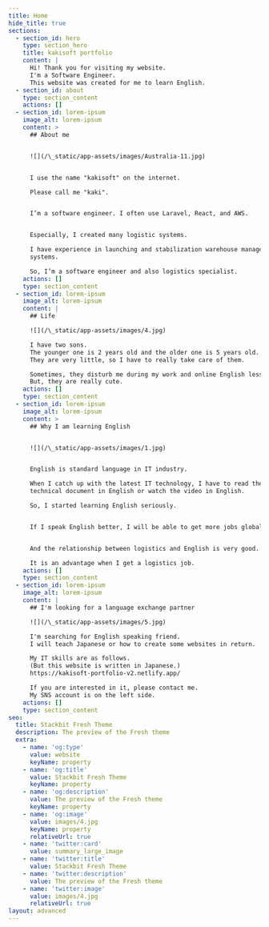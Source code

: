 ```yaml
---
title: Home
hide_title: true
sections:
  - section_id: hero
    type: section_hero
    title: kakisoft portfolio
    content: |
      Hi! Thank you for visiting my website.
      I'm a Software Engineer.  
      This website was created for me to learn English.
  - section_id: about
    type: section_content
    actions: []
  - section_id: lorem-ipsum
    image_alt: lorem-ipsum
    content: >
      ## About me


      ![](/\_static/app-assets/images/Australia-11.jpg)


      I use the name "kakisoft" on the internet.

      Please call me "kaki".


      I’m a software engineer. I often use Laravel, React, and AWS.


      Especially, I created many logistic systems.

      I have experience in launching and stabilization warehouse management
      systems.

      So, I’m a software engineer and also logistics specialist.
    actions: []
    type: section_content
  - section_id: lorem-ipsum
    image_alt: lorem-ipsum
    content: |
      ## Life

      ![](/\_static/app-assets/images/4.jpg)

      I have two sons.
      The younger one is 2 years old and the older one is 5 years old.
      They are very little, so I have to really take care of them.

      Sometimes, they disturb me during my work and online English lesson.
      But, they are really cute.
    actions: []
    type: section_content
  - section_id: lorem-ipsum
    image_alt: lorem-ipsum
    content: >
      ## Why I am learning English


      ![](/\_static/app-assets/images/1.jpg)


      English is standard language in IT industry.

      When I catch up with the latest IT technology, I have to read the
      technical document in English or watch the video in English.

      So, I started learning English seriously.


      If I speak English better, I will be able to get more jobs globally.


      And the relationship between logistics and English is very good.

      It is an advantage when I get a logistics job.
    actions: []
    type: section_content
  - section_id: lorem-ipsum
    image_alt: lorem-ipsum
    content: |
      ## I'm looking for a language exchange partner

      ![](/\_static/app-assets/images/5.jpg)

      I'm searching for English speaking friend.
      I will teach Japanese or how to create some websites in return.

      My IT skills are as follows.  
      (But this website is written in Japanese.)  
      https://kakisoft-portfolio-v2.netlify.app/

      If you are interested in it, please contact me.  
      My SNS account is on the left side.
    actions: []
    type: section_content
seo:
  title: Stackbit Fresh Theme
  description: The preview of the Fresh theme
  extra:
    - name: 'og:type'
      value: website
      keyName: property
    - name: 'og:title'
      value: Stackbit Fresh Theme
      keyName: property
    - name: 'og:description'
      value: The preview of the Fresh theme
      keyName: property
    - name: 'og:image'
      value: images/4.jpg
      keyName: property
      relativeUrl: true
    - name: 'twitter:card'
      value: summary_large_image
    - name: 'twitter:title'
      value: Stackbit Fresh Theme
    - name: 'twitter:description'
      value: The preview of the Fresh theme
    - name: 'twitter:image'
      value: images/4.jpg
      relativeUrl: true
layout: advanced
---
```


